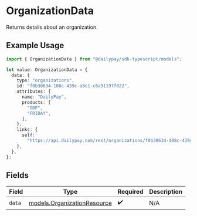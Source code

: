 # OrganizationData

Returns details about an organization.

## Example Usage

```typescript
import { OrganizationData } from "@dailypay/sdk-typescript/models";

let value: OrganizationData = {
  data: {
    type: "organizations",
    id: "f0b30634-108c-439c-a8c1-c6a91197f022",
    attributes: {
      name: "DailyPay",
      products: [
        "ODP",
        "FRIDAY",
      ],
    },
    links: {
      self:
        "https://api.dailypay.com/rest/organizations/f0b30634-108c-439c-a8c1-c6a91197f022",
    },
  },
};
```

## Fields

| Field                                                            | Type                                                             | Required                                                         | Description                                                      |
| ---------------------------------------------------------------- | ---------------------------------------------------------------- | ---------------------------------------------------------------- | ---------------------------------------------------------------- |
| `data`                                                           | [models.OrganizationResource](../models/organizationresource.md) | :heavy_check_mark:                                               | N/A                                                              |